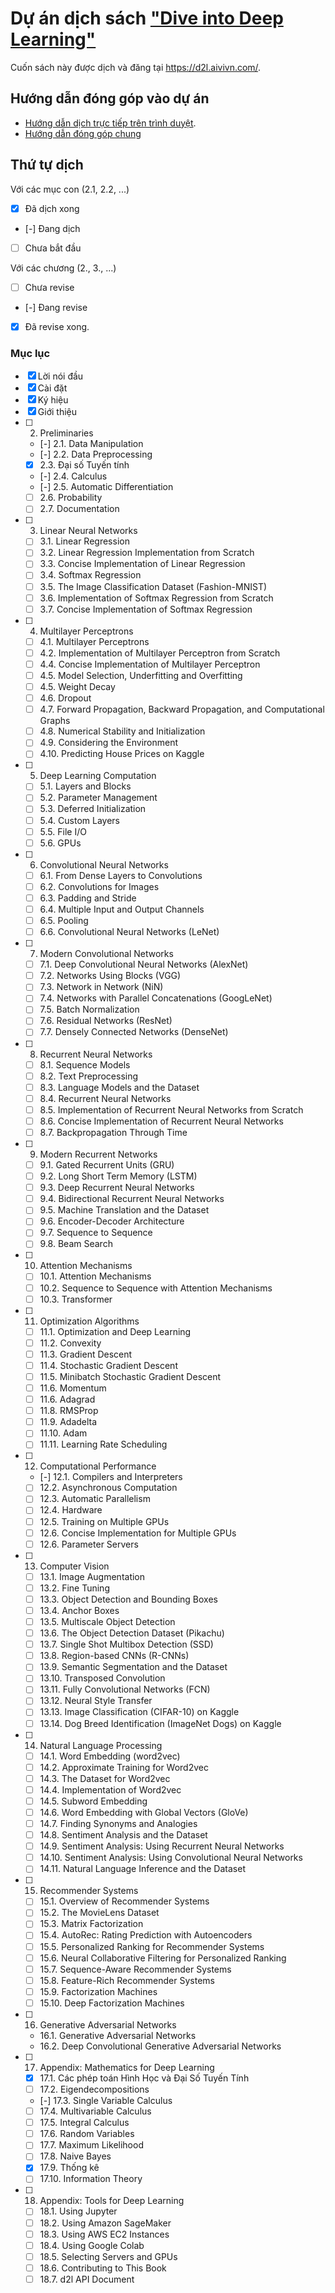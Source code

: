 # Dự án dịch sách ["Dive into Deep Learning"](https://www.d2l.ai/)

Cuốn sách này được dịch và đăng tại https://d2l.aivivn.com/.

## Hướng dẫn đóng góp vào dự án
* [Hướng dẫn dịch trực tiếp trên trình duyệt](CONTRIBUTING.md).
* [Hướng dẫn đóng góp chung](https://d2l.aivivn.com/intro_vn.html#huong-dan-dong-gop)


## Thứ tự dịch

Với các mục con (2.1, 2.2, ...)
* [x] Đã dịch xong
* [-] Đang dịch 
* [ ] Chưa bắt đầu

Với các chương (2., 3., ...)
* [ ] Chưa revise
* [-] Đang revise
* [x] Đã revise xong.

### Mục lục
* [x] Lời nói đầu
* [x] Cài đặt
* [x] Ký hiệu
* [x] Giới thiệu
* [ ] 2. Preliminaries
    * [-] 2.1. Data Manipulation
    * [-] 2.2. Data Preprocessing
    * [x] 2.3. Đại số Tuyến tính
    * [-] 2.4. Calculus
    * [-] 2.5. Automatic Differentiation
    * [ ] 2.6. Probability
    * [ ] 2.7. Documentation
* [ ] 3. Linear Neural Networks
    * [ ] 3.1. Linear Regression
    * [ ] 3.2. Linear Regression Implementation from Scratch
    * [ ] 3.3. Concise Implementation of Linear Regression
    * [ ] 3.4. Softmax Regression
    * [ ] 3.5. The Image Classification Dataset (Fashion-MNIST)
    * [ ] 3.6. Implementation of Softmax Regression from Scratch
    * [ ] 3.7. Concise Implementation of Softmax Regression
* [ ] 4. Multilayer Perceptrons
    * [ ] 4.1. Multilayer Perceptrons
    * [ ] 4.2. Implementation of Multilayer Perceptron from Scratch
    * [ ] 4.4. Concise Implementation of Multilayer Perceptron
    * [ ] 4.5. Model Selection, Underfitting and Overfitting
    * [ ] 4.5. Weight Decay
    * [ ] 4.6. Dropout
    * [ ] 4.7. Forward Propagation, Backward Propagation, and Computational Graphs
    * [ ] 4.8. Numerical Stability and Initialization
    * [ ] 4.9. Considering the Environment
    * [ ] 4.10. Predicting House Prices on Kaggle
* [ ] 5. Deep Learning Computation
    * [ ] 5.1. Layers and Blocks
    * [ ] 5.2. Parameter Management
    * [ ] 5.3. Deferred Initialization
    * [ ] 5.4. Custom Layers
    * [ ] 5.5. File I/O
    * [ ] 5.6. GPUs
* [ ] 6. Convolutional Neural Networks
    * [ ] 6.1. From Dense Layers to Convolutions
    * [ ] 6.2. Convolutions for Images
    * [ ] 6.3. Padding and Stride
    * [ ] 6.4. Multiple Input and Output Channels
    * [ ] 6.5. Pooling
    * [ ] 6.6. Convolutional Neural Networks (LeNet)
* [ ] 7. Modern Convolutional Networks
    * [ ] 7.1. Deep Convolutional Neural Networks (AlexNet)
    * [ ] 7.2. Networks Using Blocks (VGG)
    * [ ] 7.3. Network in Network (NiN)
    * [ ] 7.4. Networks with Parallel Concatenations (GoogLeNet)
    * [ ] 7.5. Batch Normalization
    * [ ] 7.6. Residual Networks (ResNet)
    * [ ] 7.7. Densely Connected Networks (DenseNet)
* [ ] 8. Recurrent Neural Networks
    * [ ] 8.1. Sequence Models
    * [ ] 8.2. Text Preprocessing
    * [ ] 8.3. Language Models and the Dataset
    * [ ] 8.4. Recurrent Neural Networks
    * [ ] 8.5. Implementation of Recurrent Neural Networks from Scratch
    * [ ] 8.6. Concise Implementation of Recurrent Neural Networks
    * [ ] 8.7. Backpropagation Through Time
* [ ] 9. Modern Recurrent Networks
    * [ ] 9.1. Gated Recurrent Units (GRU)
    * [ ] 9.2. Long Short Term Memory (LSTM)
    * [ ] 9.3. Deep Recurrent Neural Networks
    * [ ] 9.4. Bidirectional Recurrent Neural Networks
    * [ ] 9.5. Machine Translation and the Dataset
    * [ ] 9.6. Encoder-Decoder Architecture
    * [ ] 9.7. Sequence to Sequence
    * [ ] 9.8. Beam Search
* [ ] 10. Attention Mechanisms
    * [ ] 10.1. Attention Mechanisms
    * [ ] 10.2. Sequence to Sequence with Attention Mechanisms
    * [ ] 10.3. Transformer
* [ ] 11. Optimization Algorithms
    * [ ] 11.1. Optimization and Deep Learning
    * [ ] 11.2. Convexity
    * [ ] 11.3. Gradient Descent
    * [ ] 11.4. Stochastic Gradient Descent
    * [ ] 11.5. Minibatch Stochastic Gradient Descent
    * [ ] 11.6. Momentum
    * [ ] 11.6. Adagrad
    * [ ] 11.8. RMSProp
    * [ ] 11.9. Adadelta
    * [ ] 11.10. Adam
    * [ ] 11.11. Learning Rate Scheduling
* [ ] 12. Computational Performance
    * [-] 12.1. Compilers and Interpreters
    * [ ] 12.2. Asynchronous Computation
    * [ ] 12.3. Automatic Parallelism
    * [ ] 12.4. Hardware
    * [ ] 12.5. Training on Multiple GPUs
    * [ ] 12.6. Concise Implementation for Multiple GPUs
    * [ ] 12.6. Parameter Servers
* [ ] 13. Computer Vision
    * [ ] 13.1. Image Augmentation
    * [ ] 13.2. Fine Tuning
    * [ ] 13.3. Object Detection and Bounding Boxes
    * [ ] 13.4. Anchor Boxes
    * [ ] 13.5. Multiscale Object Detection
    * [ ] 13.6. The Object Detection Dataset (Pikachu)
    * [ ] 13.7. Single Shot Multibox Detection (SSD)
    * [ ] 13.8. Region-based CNNs (R-CNNs)
    * [ ] 13.9. Semantic Segmentation and the Dataset
    * [ ] 13.10. Transposed Convolution
    * [ ] 13.11. Fully Convolutional Networks (FCN)
    * [ ] 13.12. Neural Style Transfer
    * [ ] 13.13. Image Classification (CIFAR-10) on Kaggle
    * [ ] 13.14. Dog Breed Identification (ImageNet Dogs) on Kaggle
* [ ] 14. Natural Language Processing
    * [ ] 14.1. Word Embedding (word2vec)
    * [ ] 14.2. Approximate Training for Word2vec
    * [ ] 14.3. The Dataset for Word2vec
    * [ ] 14.4. Implementation of Word2vec
    * [ ] 14.5. Subword Embedding
    * [ ] 14.6. Word Embedding with Global Vectors (GloVe)
    * [ ] 14.7. Finding Synonyms and Analogies
    * [ ] 14.8. Sentiment Analysis and the Dataset
    * [ ] 14.9. Sentiment Analysis: Using Recurrent Neural Networks
    * [ ] 14.10. Sentiment Analysis: Using Convolutional Neural Networks
    * [ ] 14.11. Natural Language Inference and the Dataset
* [ ] 15. Recommender Systems
    * [ ] 15.1. Overview of Recommender Systems
    * [ ] 15.2. The MovieLens Dataset
    * [ ] 15.3. Matrix Factorization
    * [ ] 15.4. AutoRec: Rating Prediction with Autoencoders
    * [ ] 15.5. Personalized Ranking for Recommender Systems
    * [ ] 15.6. Neural Collaborative Filtering for Personalized Ranking
    * [ ] 15.7. Sequence-Aware Recommender Systems
    * [ ] 15.8. Feature-Rich Recommender Systems
    * [ ] 15.9. Factorization Machines
    * [ ] 15.10. Deep Factorization Machines
* [ ] 16. Generative Adversarial Networks
    * 16.1. Generative Adversarial Networks
    * 16.2. Deep Convolutional Generative Adversarial Networks
* [ ] 17. Appendix: Mathematics for Deep Learning
    * [x] 17.1. Các phép toán Hình Học và Đại Số Tuyến Tính
    * [ ] 17.2. Eigendecompositions
    * [-] 17.3. Single Variable Calculus
    * [ ] 17.4. Multivariable Calculus
    * [ ] 17.5. Integral Calculus
    * [ ] 17.6. Random Variables
    * [ ] 17.7. Maximum Likelihood
    * [ ] 17.8. Naive Bayes
    * [x] 17.9. Thống kê
    * [ ] 17.10. Information Theory
* [ ] 18. Appendix: Tools for Deep Learning
    * [ ] 18.1. Using Jupyter
    * [ ] 18.2. Using Amazon SageMaker
    * [ ] 18.3. Using AWS EC2 Instances
    * [ ] 18.4. Using Google Colab
    * [ ] 18.5. Selecting Servers and GPUs
    * [ ] 18.6. Contributing to This Book
    * [ ] 18.7. d2l API Document

